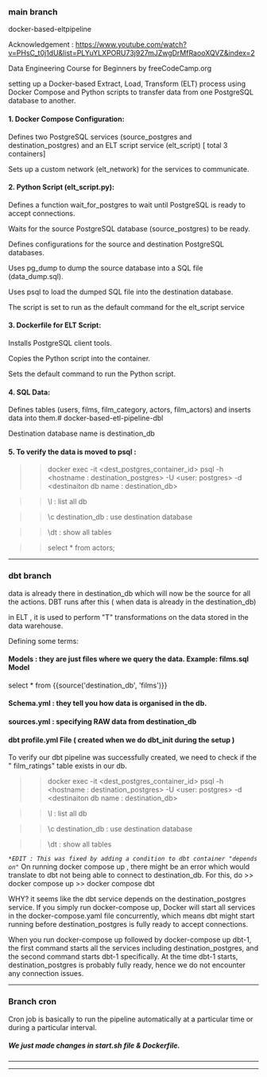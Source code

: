 ### main branch

docker-based-eltpipeline

Acknowledgement : <https://www.youtube.com/watch?v=PHsC_t0j1dU&list=PLYuYLXPORU73j927mJZwgDrMfRaooXQVZ&index=2>

Data Engineering Course for Beginners by freeCodeCamp.org

setting up a Docker-based Extract, Load, Transform (ELT) process using Docker Compose and Python scripts to transfer data from one PostgreSQL database to another.

#### 1. Docker Compose Configuration:

Defines two PostgreSQL services (source_postgres and destination_postgres) and an ELT script service (elt_script) [ total 3 containers]

Sets up a custom network (elt_network) for the services to communicate.

#### 2. Python Script (elt_script.py):

Defines a function wait_for_postgres to wait until PostgreSQL is ready to accept connections.

Waits for the source PostgreSQL database (source_postgres) to be ready.

Defines configurations for the source and destination PostgreSQL databases.

Uses pg_dump to dump the source database into a SQL file (data_dump.sql).

Uses psql to load the dumped SQL file into the destination database.

The script is set to run as the default command for the elt_script service

#### 3. Dockerfile for ELT Script:

Installs PostgreSQL client tools.

Copies the Python script into the container.

Sets the default command to run the Python script.

#### 4. SQL Data:

Defines tables (users, films, film_category, actors, film_actors) and inserts data into them.# docker-based-etl-pipeline-dbl

Destination database name is destination_db

#### 5. To verify the data is moved to psql :

> > docker exec -it <dest_postgres_container_id> psql -h \<hostname : destination_postgres\> -U \<user: postgres\> -d \<destinaiton db name : destination_db\>

> > \l : list all db

> > \c destination_db : use destination database

> > \dt : show all tables

> > select \* from actors;

------------------------------------------------------------------------

### dbt branch

data is already there in destination_db which will now be the source for all the actions. DBT runs after this ( when data is already in the destination_db)

in ELT , it is used to perform "T" transformations on the data stored in the data warehouse.

Defining some terms:

#### Models : they are just files where we query the data. Example: films.sql Model

select \* from {{source('destination_db', 'films')}}

#### Schema.yml : they tell you how data is organised in the db.

#### sources.yml : specifying RAW data from destination_db

#### dbt profile.yml File ( created when we do dbt_init during the setup )

To verify our dbt pipeline was successfully created, we need to check if the " film_ratings" table exists in our db.

> > docker exec -it <dest_postgres_container_id> psql -h \<hostname : destination_postgres\> -U \<user: postgres\> -d \<destinaiton db name : destination_db\>

> > \l : list all db

> > \c destination_db : use destination database

> > \dt : show all tables

*`*EDIT : This was fixed by adding a condition to dbt container "depends on"`* On running docker compose up , there might be an error which would translate to dbt not being able to connect to destination_db. For this, do \>\> docker compose up \>\> docker compose dbt

WHY? it seems like the dbt service depends on the destination_postgres service. If you simply run docker-compose up, Docker will start all services in the docker-compose.yaml file concurrently, which means dbt might start running before destination_postgres is fully ready to accept connections.

When you run docker-compose up followed by docker-compose up dbt-1, the first command starts all the services including destination_postgres, and the second command starts dbt-1 specifically. At the time dbt-1 starts, destination_postgres is probably fully ready, hence we do not encounter any connection issues.

------------------------------------------------------------------------

### Branch cron

Cron job is basically to run the pipeline automatically at a particular time or during a particular interval.

##### We just made changes in start.sh file & Dockerfile.

------------------------------------------------------------------------------------------

------------------------------------------------------------------------

